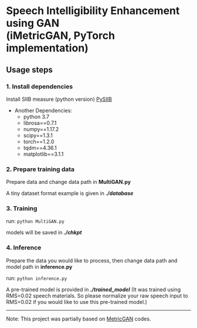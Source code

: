 # Speech Intelligibility Enhancement using GAN 	<br/>(iMetricGAN, PyTorch implementation)

## Usage steps


### 1. Install dependencies

Install SIIB measure (python version) 
[PySIIB](https://github.com/kamo-naoyuki/pySIIB)

* Another Dependencies:
    * python 3.7
    * librosa==0.7.1
    * numpy==1.17.2
    * scipy==1.3.1
    * torch==1.2.0
    * tqdm==4.36.1
    * matplotlib==3.1.1

### 2. Prepare training data

Prepare data and change data path in **MultiGAN.py**

A tiny dataset format example is given in ***./database***

### 3. Training

run: `python MultiGAN.py`

models will be saved in ***./chkpt*** 

### 4. Inference

Prepare the data you would like to process, then change data path and model path in **inference.py**

run: `python inference.py`

A pre-trained model is provided in ***./trained_model*** (It was trained using RMS=0.02 speech materials. So please normalize your raw speech input to RMS=0.02 if you would like to use this pre-trained model.)

---
Note: This project was partially based on [MetricGAN](https://github.com/JasonSWFu/MetricGAN) codes.
